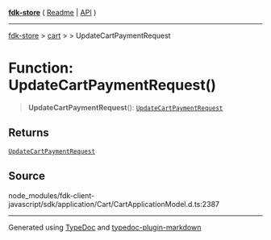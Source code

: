 [**fdk-store**](../../../README.md) ( [Readme](../../../README.md) \| [API](../../../API.md) )

---

[fdk-store](../../../API.md) > [cart](../../README.md) > [<internal>](../README.md) > UpdateCartPaymentRequest

# Function: UpdateCartPaymentRequest()

> **UpdateCartPaymentRequest**(): [`UpdateCartPaymentRequest`](../type-aliases/type-alias.UpdateCartPaymentRequest.md)

## Returns

[`UpdateCartPaymentRequest`](../type-aliases/type-alias.UpdateCartPaymentRequest.md)

## Source

node_modules/fdk-client-javascript/sdk/application/Cart/CartApplicationModel.d.ts:2387

---

Generated using [TypeDoc](https://typedoc.org/) and [typedoc-plugin-markdown](https://www.npmjs.com/package/typedoc-plugin-markdown)
